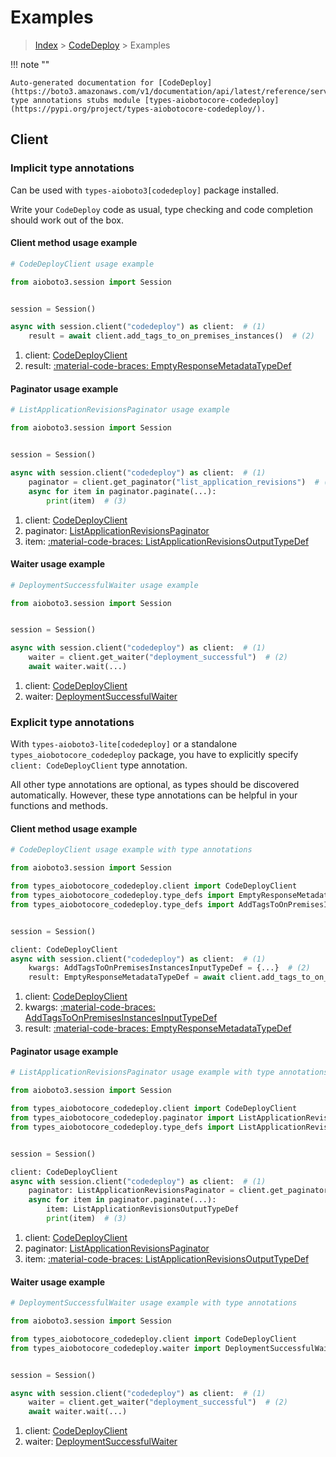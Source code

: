# Examples

> [Index](../README.md) > [CodeDeploy](./README.md) > Examples

!!! note ""

    Auto-generated documentation for [CodeDeploy](https://boto3.amazonaws.com/v1/documentation/api/latest/reference/services/codedeploy.html#codedeploy)
    type annotations stubs module [types-aiobotocore-codedeploy](https://pypi.org/project/types-aiobotocore-codedeploy/).

## Client

### Implicit type annotations

Can be used with `types-aioboto3[codedeploy]` package installed.

Write your `CodeDeploy` code as usual,
type checking and code completion should work out of the box.



#### Client method usage example

```python
# CodeDeployClient usage example

from aioboto3.session import Session


session = Session()

async with session.client("codedeploy") as client:  # (1)
    result = await client.add_tags_to_on_premises_instances()  # (2)
```

1. client: [CodeDeployClient](./client.md)
2. result: [:material-code-braces: EmptyResponseMetadataTypeDef](./type_defs.md#emptyresponsemetadatatypedef)



#### Paginator usage example

```python
# ListApplicationRevisionsPaginator usage example

from aioboto3.session import Session


session = Session()

async with session.client("codedeploy") as client:  # (1)
    paginator = client.get_paginator("list_application_revisions")  # (2)
    async for item in paginator.paginate(...):
        print(item)  # (3)
```

1. client: [CodeDeployClient](./client.md)
2. paginator: [ListApplicationRevisionsPaginator](./paginators.md#listapplicationrevisionspaginator)
3. item: [:material-code-braces: ListApplicationRevisionsOutputTypeDef](./type_defs.md#listapplicationrevisionsoutputtypedef)



#### Waiter usage example

```python
# DeploymentSuccessfulWaiter usage example

from aioboto3.session import Session


session = Session()

async with session.client("codedeploy") as client:  # (1)
    waiter = client.get_waiter("deployment_successful")  # (2)
    await waiter.wait(...)
```

1. client: [CodeDeployClient](./client.md)
2. waiter: [DeploymentSuccessfulWaiter](./waiters.md#deploymentsuccessfulwaiter)


### Explicit type annotations

With `types-aioboto3-lite[codedeploy]`
or a standalone `types_aiobotocore_codedeploy` package, you have to explicitly specify
`client: CodeDeployClient` type annotation.

All other type annotations are optional, as types should be discovered automatically.
However, these type annotations can be helpful in your functions and methods.


#### Client method usage example

```python
# CodeDeployClient usage example with type annotations

from aioboto3.session import Session

from types_aiobotocore_codedeploy.client import CodeDeployClient
from types_aiobotocore_codedeploy.type_defs import EmptyResponseMetadataTypeDef
from types_aiobotocore_codedeploy.type_defs import AddTagsToOnPremisesInstancesInputTypeDef


session = Session()

client: CodeDeployClient
async with session.client("codedeploy") as client:  # (1)
    kwargs: AddTagsToOnPremisesInstancesInputTypeDef = {...}  # (2)
    result: EmptyResponseMetadataTypeDef = await client.add_tags_to_on_premises_instances(**kwargs)  # (3)
```

1. client: [CodeDeployClient](./client.md)
2. kwargs: [:material-code-braces: AddTagsToOnPremisesInstancesInputTypeDef](./type_defs.md#addtagstoonpremisesinstancesinputtypedef)
3. result: [:material-code-braces: EmptyResponseMetadataTypeDef](./type_defs.md#emptyresponsemetadatatypedef)



#### Paginator usage example

```python
# ListApplicationRevisionsPaginator usage example with type annotations

from aioboto3.session import Session

from types_aiobotocore_codedeploy.client import CodeDeployClient
from types_aiobotocore_codedeploy.paginator import ListApplicationRevisionsPaginator
from types_aiobotocore_codedeploy.type_defs import ListApplicationRevisionsOutputTypeDef


session = Session()

client: CodeDeployClient
async with session.client("codedeploy") as client:  # (1)
    paginator: ListApplicationRevisionsPaginator = client.get_paginator("list_application_revisions")  # (2)
    async for item in paginator.paginate(...):
        item: ListApplicationRevisionsOutputTypeDef
        print(item)  # (3)
```

1. client: [CodeDeployClient](./client.md)
2. paginator: [ListApplicationRevisionsPaginator](./paginators.md#listapplicationrevisionspaginator)
3. item: [:material-code-braces: ListApplicationRevisionsOutputTypeDef](./type_defs.md#listapplicationrevisionsoutputtypedef)



#### Waiter usage example

```python
# DeploymentSuccessfulWaiter usage example with type annotations

from aioboto3.session import Session

from types_aiobotocore_codedeploy.client import CodeDeployClient
from types_aiobotocore_codedeploy.waiter import DeploymentSuccessfulWaiter


session = Session()

async with session.client("codedeploy") as client:  # (1)
    waiter = client.get_waiter("deployment_successful")  # (2)
    await waiter.wait(...)
```

1. client: [CodeDeployClient](./client.md)
2. waiter: [DeploymentSuccessfulWaiter](./waiters.md#deploymentsuccessfulwaiter)


